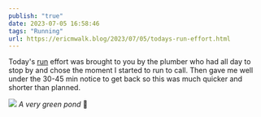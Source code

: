 ```yaml
---
publish: "true"
date: 2023-07-05 16:58:46
tags: "Running"
url: https://ericmwalk.blog/2023/07/05/todays-run-effort.html
---
```


Today's [run](https://strava.com/activities/9396052375) effort was brought to you by the plumber who had all day to stop by and chose the moment I started to run to call. Then gave me well under the 30-45 min notice to get back so this was much quicker and shorter than planned.

![](https://ericmwalk.blog/uploads/2023/f11422c6b4.jpg)
*A very green pond* 🤢